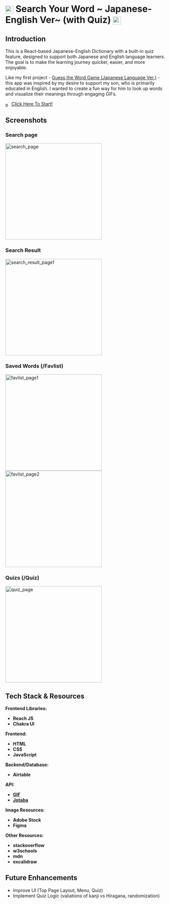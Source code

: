 # <img src="./src/assets/readme_material/book.png" alt="book" style="vertical-align: middle; width: 25px;"/> Search Your Word ~ Japanese-English Ver~ (with Quiz) <img src="./src/assets/readme_material/shine.png" alt="shine" style="vertical-align: middle; width: 25px;"/>

## Introduction
This is a React-based Japanese-English Dictionary with a built-in quiz feature, designed to support both Japanese and English language learners. The goal is to make the learning journey quicker, easier, and more enjoyable.

Like my first project - [Guess the Word Game (Japanese Language Ver.)] - this app was inspired by my desire to support my son, who is primarily educated in English. I wanted to create a fun way for him to look up words and visualize their meanings through engaging GIFs.

[Guess the Word Game (Japanese Language Ver.)]:https://github.com/yuukka/guess-the-word-game

<img src="./src/assets/readme_material/point.png" alt="point" style="vertical-align: middle; width: 15px;"/> [Click Here To Start!]

[Click Here To Start!]: https://search-your-word.onrender.com

## Screenshots

### Search page
<img src="./src/assets/readme_material/search_page.png" alt="search_page" style="vertical-align: middle; width: 300px;"/> 


### Search Result 
<img src="./src/assets/readme_material/search_result_page1.png" alt="search_result_page1" style="vertical-align: middle; width: 300px;"/> 


### Saved Words (/Favlist)
<img src="./src/assets/readme_material/favlist_page1.png" alt="favlist_page1" style="vertical-align: middle; width: 300px;"/> 
<img src="./src/assets/readme_material/favlist_page2.png" alt="favlist_page2" style="vertical-align: middle; width: 300px;"/> 


### Quizs (/Quiz)
<img src="./src/assets/readme_material/quiz_page.png" alt="quiz_page" style="vertical-align: middle; width: 300px;"/> 


## Tech Stack & Resources
**Frontend Libraries:** 
* **Reach JS**
* **Chakra UI**

**Frontend:** 
* **HTML**
* **CSS** 
* **JavaScript** 

**Backend/Database:** 
* **Airtable**

**API:** 
* **[GIF]**
* **[Jotaba]**

**Image Resources:** 
* **Adobe Stock**
* **Figma**



**Other Resources:** 
* **stackoverflow**
* **w3schools**
* **mdn**
* **excalidraw**


[GIF]: https://developers.giphy.com/

[Jotaba]: https://jotoba.de/



## Future Enhancements
* Improve UI (Top Page Layout, Menu, Quiz)
* Implement Quiz Logic (valiations of kanji vs Hiragana, randomization)

